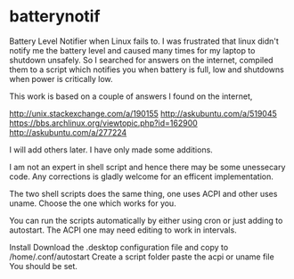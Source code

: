 # batterynotif
Battery Level Notifier when Linux fails to. I was frustrated that linux didn't notify me the battery level and caused many times for my laptop to shutdown unsafely. So I searched for answers on the internet, compiled them to a script which notifies you when battery is full, low and shutdowns when power is critically low.

This work is based on a couple of answers I found on the internet,

http://unix.stackexchange.com/a/190155
http://askubuntu.com/a/519045
https://bbs.archlinux.org/viewtopic.php?id=162900
http://askubuntu.com/a/277224

I will add others later. I have only made some additions. 

I am not an expert in shell script and hence there may be some unessecary code. Any corrections is gladly welcome for an efficent implementation.

The two shell scripts does the same thing, one uses ACPI and other uses uname. Choose the one which works for you.

You can run the scripts automatically by either using cron or just adding to autostart. The ACPI one may need editing to work in intervals.

Install
Download the .desktop configuration file and copy to /home/.conf/autostart
Create a script folder paste the acpi or uname file
You should be set.
